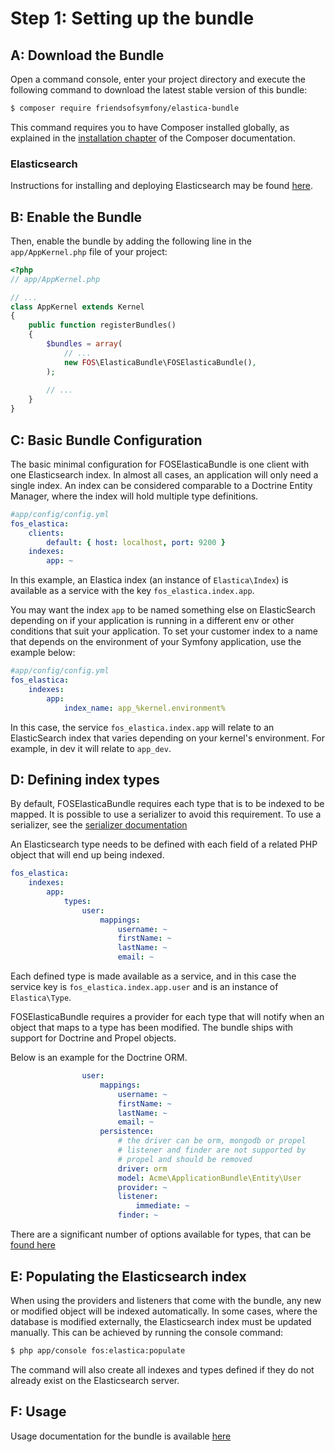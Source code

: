 Step 1: Setting up the bundle
=============================

A: Download the Bundle
----------------------

Open a command console, enter your project directory and execute the
following command to download the latest stable version of this bundle:

```bash
$ composer require friendsofsymfony/elastica-bundle
```

This command requires you to have Composer installed globally, as explained
in the [installation chapter](https://getcomposer.org/doc/00-intro.md)
of the Composer documentation.

### Elasticsearch

Instructions for installing and deploying Elasticsearch may be found [here](https://www.elastic.co/downloads/elasticsearch).

B: Enable the Bundle
-------------------------

Then, enable the bundle by adding the following line in the `app/AppKernel.php`
file of your project:

```php
<?php
// app/AppKernel.php

// ...
class AppKernel extends Kernel
{
    public function registerBundles()
    {
        $bundles = array(
            // ...
            new FOS\ElasticaBundle\FOSElasticaBundle(),
        );
        
        // ...
    }
}
```

C: Basic Bundle Configuration
-----------------------------

The basic minimal configuration for FOSElasticaBundle is one client with one Elasticsearch
index. In almost all cases, an application will only need a single index. An index can
be considered comparable to a Doctrine Entity Manager, where the index will hold multiple
type definitions.

```yaml
#app/config/config.yml
fos_elastica:
    clients:
        default: { host: localhost, port: 9200 }
    indexes:
        app: ~
```

In this example, an Elastica index (an instance of `Elastica\Index`) is available as a
service with the key `fos_elastica.index.app`.

You may want the index `app` to be named something else on ElasticSearch depending on
if your application is running in a different env or other conditions that suit your
application. To set your customer index to a name that depends on the environment of your
Symfony application, use the example below:

```yaml
#app/config/config.yml
fos_elastica:
    indexes:
        app:
            index_name: app_%kernel.environment%
```

In this case, the service `fos_elastica.index.app` will relate to an ElasticSearch index
that varies depending on your kernel's environment. For example, in dev it will relate to
`app_dev`.

D: Defining index types
-----------------------

By default, FOSElasticaBundle requires each type that is to be indexed to be mapped.
It is possible to use a serializer to avoid this requirement. To use a serializer, see
the [serializer documentation](serializer.md)

An Elasticsearch type needs to be defined with each field of a related PHP object that
will end up being indexed.

```yaml
fos_elastica:
    indexes:
        app:
            types:
                user:
                    mappings:
                        username: ~
                        firstName: ~
                        lastName: ~
                        email: ~
```

Each defined type is made available as a service, and in this case the service key is
`fos_elastica.index.app.user` and is an instance of `Elastica\Type`.

FOSElasticaBundle requires a provider for each type that will notify when an object
that maps to a type has been modified. The bundle ships with support for Doctrine and
Propel objects.

Below is an example for the Doctrine ORM.

```yaml
                user:
                    mappings:
                        username: ~
                        firstName: ~
                        lastName: ~
                        email: ~
                    persistence:
                        # the driver can be orm, mongodb or propel
                        # listener and finder are not supported by
                        # propel and should be removed
                        driver: orm
                        model: Acme\ApplicationBundle\Entity\User
                        provider: ~
                        listener:
                            immediate: ~
                        finder: ~
```

There are a significant number of options available for types, that can be
[found here](types.md)

E: Populating the Elasticsearch index
-------------------------------------

When using the providers and listeners that come with the bundle, any new or modified
object will be indexed automatically. In some cases, where the database is modified
externally, the Elasticsearch index must be updated manually. This can be achieved by
running the console command:

```bash
$ php app/console fos:elastica:populate
```

The command will also create all indexes and types defined if they do not already exist
on the Elasticsearch server.

F: Usage
--------

Usage documentation for the bundle is available [here](usage.md)
